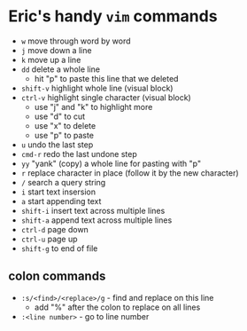 # Eric's handy `vim` commands
- `w` move through word by word
- `j` move down a line
- `k` move up a line
- `dd` delete a whole line
  - hit "p" to paste this line that we deleted
- `shift-v` highlight whole line (visual block)
- `ctrl-v` highlight single character (visual block)
  - use "j" and "k" to highlight more
  - use "d" to cut
  - use "x" to delete
  - use "p" to paste
- `u` undo the last step
- `cmd-r` redo the last undone step
- `yy` "yank" (copy) a whole line for pasting with "p"
- `r` replace character in place (follow it by the new character)
- `/` search a query string
- `i` start text insersion
- `a` start appending text
- `shift-i` insert text across multiple lines 
- `shift-a` append text across multiple lines
- `ctrl-d` page down
- `ctrl-u` page up
- `shift-g` to end of file

## colon commands
- `:s/<find>/<replace>/g` - find and replace on this line
  - add "%" after the colon to replace on all lines
- `:<line number>` - go to line number
